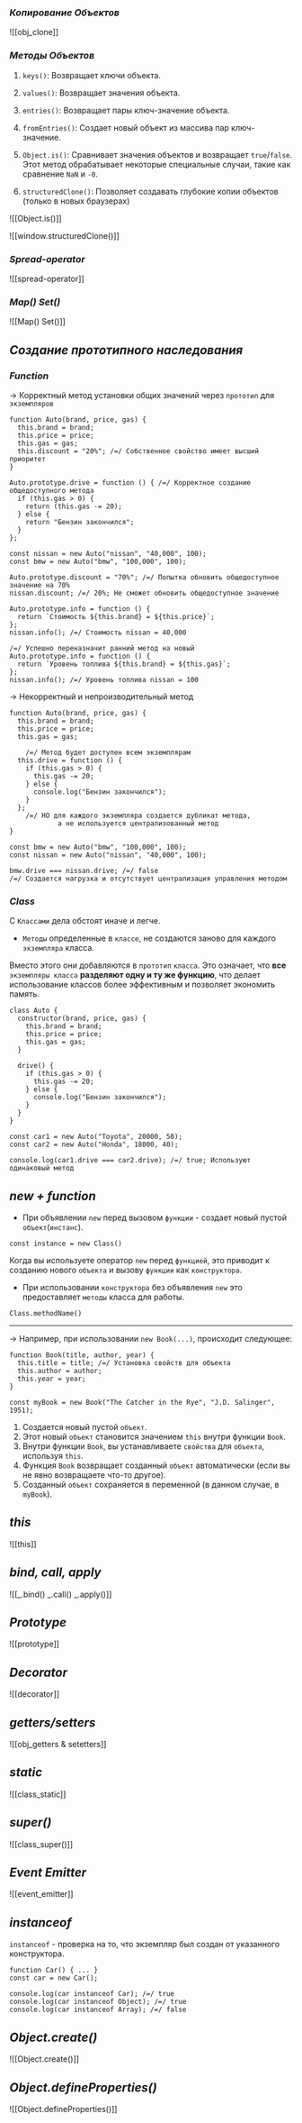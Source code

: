 ### _Копирование Объектов_

![[obj_clone]]

### _Методы Объектов_

1. `keys()`: Возвращает ключи объекта.
2. `values()`: Возвращает значения объекта.
3. `entries()`: Возвращает пары ключ-значение объекта.
4. `fromEntries()`: Создает новый объект из массива пар ключ-значение.
   
5. `Object.is()`: Сравнивает значения объектов и возвращает `true`/`false`. Этот метод обрабатывает некоторые специальные случаи, такие как сравнение `NaN` и `-0`.
6. `structuredClone()`: Позволяет создавать глубокие копии объектов (только в новых браузерах)

![[Object.is()]]

![[window.structuredClone()]]

### _Spread-operator_

![[spread-operator]]

### _Map() Set()_

![[Map() Set()]]

## _Создание прототипного наследования_

### _Function_

-> Корректный метод установки общих значений через `прототип` для `экземпляров`
```
function Auto(brand, price, gas) {
  this.brand = brand;
  this.price = price;
  this.gas = gas;
  this.discount = "20%"; /=/ Собственное свойство имеет высший приоритет
}

Auto.prototype.drive = function () { /=/ Корректное создание общедоступного метода
  if (this.gas > 0) {
    return (this.gas -= 20);
  } else {
    return "Бензин закончился";
  }
};

const nissan = new Auto("nissan", "40,000", 100);
const bmw = new Auto("bmw", "100,000", 100);

Auto.prototype.discount = "70%"; /=/ Попытка обновить общедоступное значение на 70%
nissan.discount; /=/ 20%; Не сможет обновить общедоступное значение

Auto.prototype.info = function () {
  return `Стоимость ${this.brand} = ${this.price}`;
};
nissan.info(); /=/ Стоимость nissan = 40,000

/=/ Успешно переназначит ранний метод на новый
Auto.prototype.info = function () {
  return `Уровень топлива ${this.brand} = ${this.gas}`;
};
nissan.info(); /=/ Уровень топлива nissan = 100
```

-> Некорректный и непроизводительный метод
```
function Auto(brand, price, gas) {
  this.brand = brand;
  this.price = price;
  this.gas = gas;

	/=/ Метод будет доступен всем экземплярам
  this.drive = function () {
    if (this.gas > 0) {
      this.gas -= 20;
    } else {
      console.log("Бензин закончился");
    }
  };
	/=/ НО для каждого экземпляра создается дубликат метода,
			а не используется централизованный метод
}

const bmw = new Auto("bmw", "100,000", 100);
const nissan = new Auto("nissan", "40,000", 100);

bmw.drive === nissan.drive; /=/ false
/=/ Создается нагрузка и отсутствует централизация управления методом
```
### _Class_

С `Классами` дела обстоят иначе и легче.
- `Методы` определенные в `классе`, не создаются заново для каждого `экземпляра` класса. 

Вместо этого они добавляются в `прототип` `класса`. 
Это означает, что **все** `экземпляры класса` **разделяют одну и ту же функцию**, что делает использование классов более эффективным и позволяет экономить память.

```
class Auto {
  constructor(brand, price, gas) {
    this.brand = brand;
    this.price = price;
    this.gas = gas;
  }

  drive() {
    if (this.gas > 0) {
      this.gas -= 20;
    } else {
      console.log("Бензин закончился");
    }
  }
}

const car1 = new Auto("Toyota", 20000, 50);
const car2 = new Auto("Honda", 18000, 40);

console.log(car1.drive === car2.drive); /=/ true; Используют одинаковый метод
```

## _new + function_

- При объявлении `new` перед вызовом `функции` - создает новый пустой `объект`(`инстанс`).

```
const instance = new Class()
```

Когда вы используете оператор `new` перед `функцией`, это приводит к созданию нового `объекта` и вызову `функции` как `конструктора`. 

- При использовании `конструктора` без объявления `new` это предоставляет `методы` класса для работы.

```
Class.methodName()
```

---
-> Например, при использовании `new Book(...)`, происходит следующее:

```
function Book(title, author, year) {
  this.title = title; /=/ Установка свойств для объекта
  this.author = author;
  this.year = year;
}

const myBook = new Book("The Catcher in the Rye", "J.D. Salinger", 1951);
```

1. Создается новый пустой `объект`.
2. Этот новый `объект` становится значением `this` внутри функции `Book`.
3. Внутри функции `Book`, вы устанавливаете `свойства` для `объекта`, используя `this`.
4. Функция `Book` возвращает созданный `объект` автоматически (если вы не явно возвращаете что-то другое).
5. Созданный `объект` сохраняется в переменной (в данном случае, в `myBook`).

## _this_

![[this]]

## _bind, call, apply_

![[_.bind() _.call() _.apply()]]

## _Prototype_

![[prototype]]

## _Decorator_

![[decorator]]

## _getters/setters_

![[obj_getters & setetters]]

## _static_

![[class_static]]

## _super()_

![[class_super()]]

## _Event Emitter_

![[event_emitter]]

## _instanceof_

`instanceof` - проверка на то, что экземпляр был создан от указанного конструктора.

```
function Car() { ... }
const car = new Car();

console.log(car instanceof Car); /=/ true
console.log(car instanceof Object); /=/ true
console.log(car instanceof Array); /=/ false
```

## _Object.create()_

![[Object.create()]]

## _Object.defineProperties()_

![[Object.defineProperties()]]

